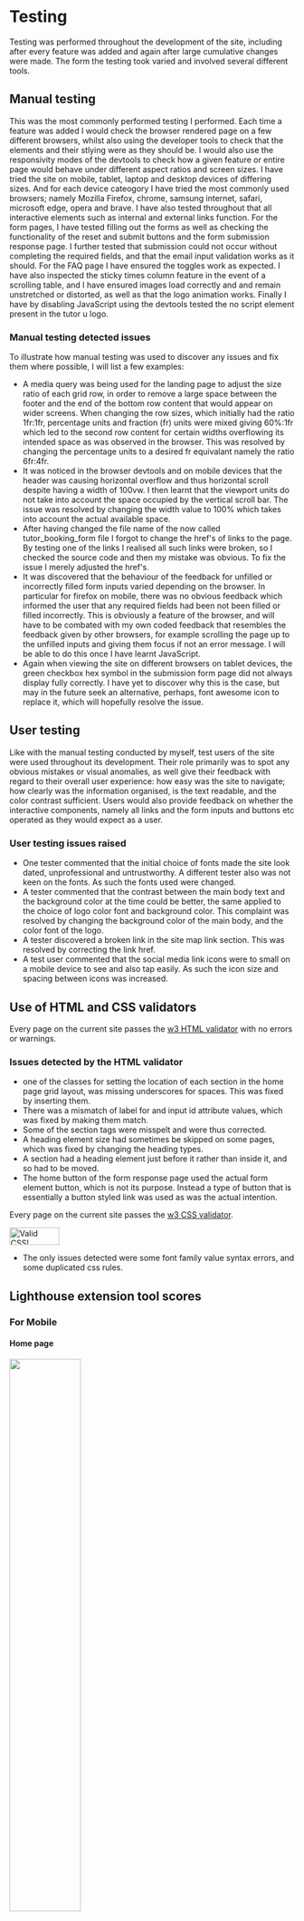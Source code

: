 # Testing
Testing was performed throughout the development of the site, including after every feature was added and again after large cumulative changes were made. The form the testing took varied and involved several different tools.

## Manual testing
This was the most commonly performed testing I performed. Each time a feature was added I would check the browser rendered page on a few different browsers, whilst also using the developer tools to check that the elements and their stlying were as they should be. I would also use the responsivity modes of the devtools to check how a given feature or entire page would behave under different aspect ratios and screen sizes. I have tried the site on mobile, tablet, laptop and desktop devices of differing sizes. And for each device cateogory I have tried the most commonly used browsers; namely  Mozilla Firefox, chrome, samsung internet, safari, microsoft edge, opera and brave. I have also tested throughout that all interactive elements such as internal and external links function. For the form pages, I have tested filling out the forms as well as checking the functionality of the reset and submit buttons and the form submission response page. I further tested that submission could not occur without completing the required fields, and that the email input validation works as it should. For the FAQ page I have ensured the toggles work as expected. I have also inspected the sticky times column feature in the event of a scrolling table, and I have ensured images load correctly and and remain unstretched or distorted, as well as that the logo animation works. Finally I have by disabling JavaScript using the devtools tested the no script element present in the tutor u logo.

### Manual testing detected issues
To illustrate how manual testing was used to discover any issues and fix them where possible, I will list a few examples:
- A media query was being used for the landing page to adjust the size ratio of each grid row, in order to remove a large space between the footer and the end of the bottom row content that would appear on wider screens. When changing the row sizes, which initially had the ratio 1fr:1fr, percentage units and fraction (fr) units were mixed giving 60%:1fr which led to the second row content for certain widths overflowing its intended space as was observed in the browser. This was resolved by changing the percentage units to a desired fr equivalant namely the ratio 6fr:4fr.
- It was noticed in the browser devtools and on mobile devices that the header was causing horizontal overflow and thus horizontal scroll despite having a width of 100vw. I then learnt that the viewport units do not take into account the space occupied by the vertical scroll bar. The issue was resolved by changing the width value to 100% which takes into account the actual available space.
- After having changed the file name of the now called tutor_booking_form file I forgot to change the href's of links to the page. By testing one of the links I realised all such links were broken, so I checked the source code and then my mistake was obvious. To fix the issue I merely adjusted the href's.
- It was discovered that the behaviour of the feedback for unfilled or incorrectly filled form inputs varied depending on the browser. In particular for firefox on mobile, there was no obvious feedback which informed the user that any required fields had been not been filled or filled incorrectly. This is obviously a feature of the browser, and will have to be combated with my own coded feedback that resembles the feedback given by other browsers, for example scrolling the page up to the unfilled inputs and giving them focus if not an error message. I will be able to do this once I have learnt JavaScript.
- Again when viewing the site on different browsers on tablet devices, the green checkbox hex symbol in the submission form page did not always display fully correctly. I have yet to discover why this is the case, but may in the future seek an alternative, perhaps, font awesome icon to replace it, which will hopefully resolve the issue.

## User testing
Like with the manual testing conducted by myself, test users of the site were used throughout its development. Their role primarily was to spot any obvious mistakes or visual anomalies, as well give their feedback with regard to their overall user experience: how easy was the site to navigate; how clearly was the information organised, is the text readable, and the color contrast sufficient. Users would also provide feedback on whether the interactive components, namely all links and the form inputs and buttons etc operated as they would expect as a user.

### User testing issues raised
- One tester commented that the initial choice of fonts made the site look dated, unprofessional and untrustworthy. A different tester also was not keen on the fonts. As such the fonts used were changed.
- A tester commented that the contrast between the main body text and the background color at the time could be better, the same applied to the choice of logo color font and background color. This complaint was resolved by changing the background color of the main body, and the color font of the logo.
- A tester discovered a broken link in the site map link section. This was resolved by correcting the link href.
- A test user commented that the social media link icons were to small on a mobile device to see and also tap easily. As such the icon size and spacing between icons was increased.

## Use of HTML and CSS validators 
Every page on the current site passes the [w3 HTML validator](https://validator.w3.org/nu/) with no errors or warnings.

### Issues detected by the HTML validator
- one of the classes for setting the location of each section in the home page grid layout, was missing underscores for spaces. This was fixed by inserting them.
- There was a mismatch of label for and input id attribute values, which was fixed by making them match.
- Some of the section tags were misspelt and were thus corrected.
- A heading element size had sometimes be skipped on some pages, which was fixed by changing the heading types.
- A section had a heading element just before it rather than inside it, and so had to be moved.
- The home button of the form response page used the actual form element button, which is not its purpose. Instead a type of button that is essentially a button styled link was used as was the actual intention. 

Every page on the current site passes the [w3 CSS validator](https://jigsaw.w3.org/css-validator/).

<img style="border:0;width:88px;height:31px" src="https://jigsaw.w3.org/css-validator/images/vcss" alt="Valid CSS!"/>

- The only issues detected were some font family value syntax errors, and some duplicated css rules.

## Lighthouse extension tool scores

### For Mobile

#### Home page
<img src="docs/screenshots/lighthouse_mobile_home.png" width=50% height=50%>

To achieve this score, the SEO was improved by using more descriptive links achieved by renaming the more information page to find out more. To improve the performance the hero-image  intrinsic width and height were added to prevent large layout shifts. 
With regard to the performance score, some of the remaining main issues according to the analysis by the tool were a too short cache time for the images; a long main-thread work. I do not know how to configure the github pages  server HTTP response header to change the cache policy. The long main-thread work is likely a consequence of th CSS animation and complex header image and logo, which are important feaures of the site. I do not know how else to minimise the main-thread work effectively. The only remaining issue with the SEO score is that not all the tap links are appropriately sized. However user testing reported no problems with tapping targets, and so for now this has been disregarded.

#### Tutor Timetable page
<img src="docs/screenshots/lighthouse_mobile_timetable.png" width=50% height=50%>

Again the SEO score is less than 100 because of inappropriately sized tap targets, essentially in the nav element. And also like with the home page performance the main thread work is too large, and worse than the home page score. In this case I suspect it is because of the sheer number of tables and their styling which cannot largely be avoided.

#### Form pages 
<img src="docs/screenshots/lighthouse_mobile_tutor_application.png" width=40% height=40%> <img src="docs/screenshots/lighthouse_mobile_tutor_booking.png" width=40% height=40%>

Both form pages have an almost identical set of scores. Once again the SEO is limited by the nav element tap target size. Also again the main factors limiting the performance score are the background image cache policy, and the main-thread work.

#### Find out more page
<img src="docs/screenshots/lighthouse_mobile_more_information.png" width=50% height=50%>

For SEO the same aforementioned point applies to this page. Likewise for the performance score. However one extra factor limiting the performance score is that I have not set the intrinsic width or height for the hero-image. This is a conscious choice as setting these image attributes drastically alters the layout, by reserving the full image size space aorund the scaled image, thus causing undesirable layout shifts. The only way to avoid this would be to find a different image more closely matched to each device size.

#### FAQ page
<img src="docs/screenshots/lighthouse_mobile_faq.png" width=50% height=50%>

Again the same points common to all pages are behind the SEO and performance scores.

### For desktop

<img src="docs/screenshots/lighthouse_desktop.png" width=50% height=50%>

All pages essentially achieved the same set of scores, with all performance scores greater than 96. The cache policy and long main thread work being the main issues stil, all be it far less significant on desktop devices.

